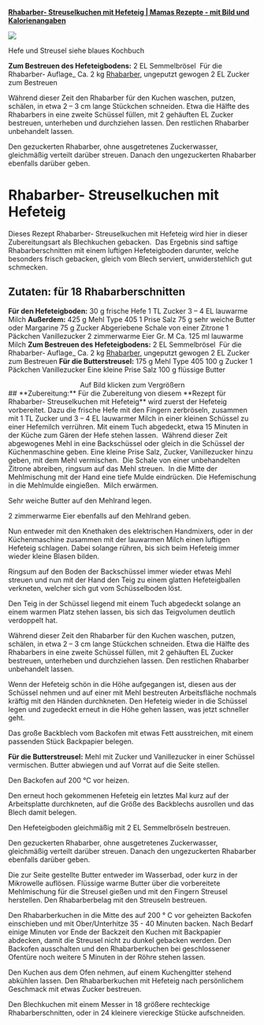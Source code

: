 [**Rhabarber- Streuselkuchen mit Hefeteig | Mamas Rezepte - mit Bild und Kalorienangaben**](http://www.mamas-rezepte.de/rezept_Rhabarberkuchen_Hefeteig-10-2042.html)

![](15194BA2-0B02-4051-846F-3B6BB8F12B6E.jpg)

Hefe und Streusel siehe blaues Kochbuch

**Zum Bestreuen des Hefeteigbodens:** 2 EL Semmelbrösel  Für die Rhabarber- Auflage_ Ca. 2 kg [Rhabarber,](http://www.mamas-rezepte.de/themen/rhabarber.html) ungeputzt gewogen 2 EL Zucker zum Bestreuen

Während dieser Zeit den Rhabarber für den Kuchen waschen, putzen, schälen, in etwa 2 – 3 cm lange Stückchen schneiden.
Etwa die Hälfte des Rhabarbers in eine zweite Schüssel füllen, mit 2 gehäuften EL Zucker bestreuen, unterheben und durchziehen lassen. Den restlichen Rhabarber unbehandelt lassen.

Den gezuckerten Rhabarber, ohne ausgetretenes Zuckerwasser, gleichmäßig verteilt darüber streuen.
Danach den ungezuckerten Rhabarber ebenfalls darüber geben.





# **Rhabarber- Streuselkuchen mit Hefeteig**
Dieses Rezept Rhabarber- Streuselkuchen mit Hefeteig wird hier in dieser Zubereitungsart als Blechkuchen gebacken.  Das Ergebnis sind saftige Rhabarberschnitten mit einem luftigen Hefeteigboden darunter, welche besonders frisch gebacken, gleich vom Blech serviert, unwiderstehlich gut schmecken.
## **Zutaten: für 18 Rhabarberschnitten**

**Für den Hefeteigboden:** 30 g frische Hefe 1 TL Zucker 3 – 4 EL lauwarme Milch **Außerdem:** 425 g Mehl Type 405 1 Prise Salz 75 g sehr weiche Butter oder Margarine 75 g Zucker Abgeriebene Schale von einer Zitrone 1 Päckchen Vanillezucker 2 zimmerwarme Eier Gr. M Ca. 125 ml lauwarme Milch **Zum Bestreuen des Hefeteigbodens:** 2 EL Semmelbrösel  Für die Rhabarber- Auflage_ Ca. 2 kg [Rhabarber,](http://www.mamas-rezepte.de/themen/rhabarber.html) ungeputzt gewogen 2 EL Zucker zum Bestreuen **Für die Butterstreusel:** 175 g Mehl Type 405 100 g Zucker 1 Päckchen Vanillezucker Eine kleine Prise Salz 100 g flüssige Butter



<p style="text-align:center;margin:0">Auf Bild klicken zum Vergrößern
</p>
## **Zubereitung:**
Für die Zubereitung von diesem **Rezept für Rhabarber- Streuselkuchen mit Hefeteig** wird zuerst der Hefeteig vorbereitet. Dazu die frische Hefe mit den Fingern zerbröseln, zusammen mit 1 TL Zucker und 3 – 4 EL lauwarmer Milch in einer kleinen Schüssel zu einer Hefemilch verrühren. Mit einem Tuch abgedeckt, etwa 15 Minuten in der Küche zum Gären der Hefe stehen lassen.  Während dieser Zeit abgewogenes Mehl in eine Backschüssel oder gleich in die Schüssel der Küchenmaschine geben. Eine kleine Prise Salz, Zucker, Vanillezucker hinzu geben, mit dem Mehl vermischen.  Die Schale von einer unbehandelten Zitrone abreiben, ringsum auf das Mehl streuen.  In die Mitte der Mehlmischung mit der Hand eine tiefe Mulde eindrücken. Die Hefemischung in die Mehlmulde eingießen.  Milch erwärmen.



Sehr weiche Butter auf den Mehlrand legen.

2 zimmerwarme Eier ebenfalls auf den Mehlrand geben.

Nun entweder mit den Knethaken des elektrischen Handmixers, oder in der Küchenmaschine zusammen mit der lauwarmen Milch einen luftigen Hefeteig schlagen.
Dabei solange rühren, bis sich beim Hefeteig immer wieder kleine Blasen bilden.

Ringsum auf den Boden der Backschüssel immer wieder etwas Mehl streuen und nun mit der Hand den Teig zu einem glatten Hefeteigballen verkneten, welcher sich gut vom Schüsselboden löst.

Den Teig in der Schüssel liegend mit einem Tuch abgedeckt solange an einem warmen Platz stehen lassen, bis sich das Teigvolumen deutlich verdoppelt hat.

Während dieser Zeit den Rhabarber für den Kuchen waschen, putzen, schälen, in etwa 2 – 3 cm lange Stückchen schneiden.
Etwa die Hälfte des Rhabarbers in eine zweite Schüssel füllen, mit 2 gehäuften EL Zucker bestreuen, unterheben und durchziehen lassen. Den restlichen Rhabarber unbehandelt lassen.

Wenn der Hefeteig schön in die Höhe aufgegangen ist, diesen aus der Schüssel nehmen und auf einer mit Mehl bestreuten Arbeitsfläche nochmals kräftig mit den Händen durchkneten.
Den Hefeteig wieder in die Schüssel legen und zugedeckt erneut in die Höhe gehen lassen, was jetzt schneller geht.

Das große Backblech vom Backofen mit etwas Fett ausstreichen, mit einem passenden Stück Backpapier belegen.

**Für die Butterstreusel:**
Mehl mit Zucker und Vanillezucker in einer Schüssel vermischen.
Butter abwiegen und auf Vorrat auf die Seite stellen.

Den Backofen auf 200 °C vor heizen.

Den erneut hoch gekommenen Hefeteig ein letztes Mal kurz auf der Arbeitsplatte durchkneten, auf die Größe des Backblechs ausrollen und das Blech damit belegen.

Den Hefeteigboden gleichmäßig mit 2 EL Semmelbröseln bestreuen.

Den gezuckerten Rhabarber, ohne ausgetretenes Zuckerwasser, gleichmäßig verteilt darüber streuen.
Danach den ungezuckerten Rhabarber ebenfalls darüber geben.

Die zur Seite gestellte Butter entweder im Wasserbad, oder kurz in der Mikrowelle auflösen.
Flüssige warme Butter über die vorbereitete Mehlmischung für die Streusel gießen und mit den Fingern Streusel herstellen.
Den Rhabarberbelag mit den Streuseln bestreuen.

Den Rhabarberkuchen in die Mitte des auf 200 ° C vor geheizten Backofen einschieben und mit Ober/Unterhitze 35 - 40 Minuten backen.
Nach Bedarf einige Minuten vor Ende der Backzeit den Kuchen mit Backpapier abdecken, damit die Streusel nicht zu dunkel gebacken werden.
Den Backofen ausschalten und den Rhabarberkuchen bei geschlossener Ofentüre noch weitere 5 Minuten in der Röhre stehen lassen.

Den Kuchen aus dem Ofen nehmen, auf einem Kuchengitter stehend abkühlen lassen. 
Den Rhabarberkuchen mit Hefeteig nach persönlichem Geschmack mit etwas Zucker bestreuen.

Den Blechkuchen mit einem Messer in 18 größere rechteckige Rhabarberschnitten, oder in 24 kleinere viereckige Stücke aufschneiden.